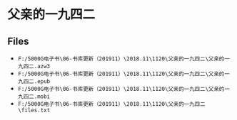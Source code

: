 # 父亲的一九四二

## Files

- `F:/5000G电子书\06-书库更新（201911）\2018.11\1120\父亲的一九四二\父亲的一九四二.azw3`
- `F:/5000G电子书\06-书库更新（201911）\2018.11\1120\父亲的一九四二\父亲的一九四二.epub`
- `F:/5000G电子书\06-书库更新（201911）\2018.11\1120\父亲的一九四二\父亲的一九四二.mobi`
- `F:/5000G电子书\06-书库更新（201911）\2018.11\1120\父亲的一九四二\files.txt`
